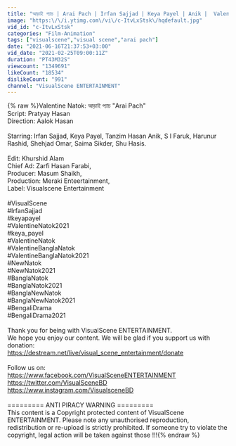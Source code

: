 ```yaml
---
title: "আড়াই প্যাচ | Arai Pach | Irfan Sajjad | Keya Payel | Anik |  Valentine Natok 2021"
image: "https:\/\/i.ytimg.com\/vi\/c-ItvLxStsk\/hqdefault.jpg"
vid_id: "c-ItvLxStsk"
categories: "Film-Animation"
tags: ["visualscene","visual scene","arai pach"]
date: "2021-06-16T21:37:53+03:00"
vid_date: "2021-02-25T09:00:11Z"
duration: "PT43M32S"
viewcount: "1349691"
likeCount: "18534"
dislikeCount: "991"
channel: "VisualScene ENTERTAINMENT"
---
```

{% raw %}Valentine Natok: আড়াই প্যাচ &quot;Arai Pach&quot; <br />Script: Pratyay Hasan <br />Direction: Aalok Hasan <br /><br />Starring: Irfan Sajjad, Keya Payel, Tanzim Hasan Anik, S I Faruk, Harunur Rashid, Shehjad Omar, Saima Sikder, Shu Hasis. <br /><br />Edit: Khurshid Alam<br />Chief Ad: Zarfi Hasan Farabi, <br />Producer: Masum Shaikh, <br />Production: Meraki Enteertainment, <br />Label: Visualscene Entertainment <br /><br />#VisualScene <br />#IrfanSajjad <br />#keyapayel <br />#ValentineNatok2021 <br />#keya_payel <br />#ValentineNatok <br />#ValentineBanglaNatok <br />#ValentineBanglaNatok2021 <br />#NewNatok <br />#NewNatok2021 <br />#BanglaNatok <br />#BanglaNatok2021 <br />#BanglaNewNatok <br />#BanglaNewNatok2021 <br />#BengaliDrama <br />#BengaliDrama2021 <br /><br />Thank you for being with VisualScene ENTERTAINMENT. <br />We hope you enjoy our content. We will be glad if you support us with donation:<br /><a rel="nofollow" target="blank" href="https://destream.net/live/visual_scene_entertainment/donate">https://destream.net/live/visual_scene_entertainment/donate</a><br /><br />Follow us on:<br /><a rel="nofollow" target="blank" href="https://www.facebook.com/VisualSceneENTERTAINMENT">https://www.facebook.com/VisualSceneENTERTAINMENT</a><br /><a rel="nofollow" target="blank" href="https://twitter.com/VisualSceneBD">https://twitter.com/VisualSceneBD</a><br /><a rel="nofollow" target="blank" href="https://www.instagram.com/VisualsceneBD">https://www.instagram.com/VisualsceneBD</a><br /><br />========= ANTI PIRACY WARNING =========  <br />This content is a Copyright protected content of VisualScene ENTERTAINMENT. Please note any unauthorised reproduction, redistribution or re-upload is strictly prohibited. If someone try to violate the copyright, legal action will be taken against those !!!{% endraw %}
